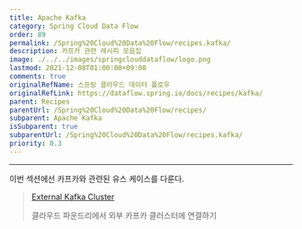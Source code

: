 ```yaml
---
title: Apache Kafka
category: Spring Cloud Data Flow
order: 89
permalink: /Spring%20Cloud%20Data%20Flow/recipes.kafka/
description: 카프카 관련 레시피 모음집
image: ./../../images/springclouddataflow/logo.png
lastmod: 2021-12-08T01:00:00+09:00
comments: true
originalRefName: 스프링 클라우드 데이터 플로우
originalRefLink: https://dataflow.spring.io/docs/recipes/kafka/
parent: Recipes
parentUrl: /Spring%20Cloud%20Data%20Flow/recipes/
subparent: Apache Kafka
isSubparent: true
subparentUrl: /Spring%20Cloud%20Data%20Flow/recipes.kafka/
priority: 0.3
---
```


---

이번 섹션에선 카프카와 관련된 유스 케이스를 다룬다.

> [External Kafka Cluster](../recipes.kafka.ext-kafka-cluster-cf)
>
> 클라우드 파운드리에서 외부 카프카 클러스터에 연결하기